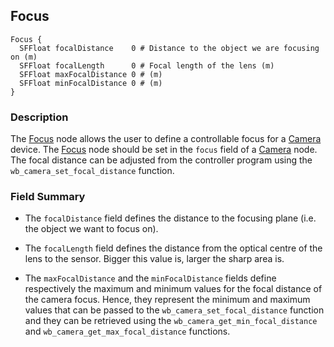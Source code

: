 ## Focus

```
Focus {
  SFFloat focalDistance    0 # Distance to the object we are focusing on (m)
  SFFloat focalLength      0 # Focal length of the lens (m)
  SFFloat maxFocalDistance 0 # (m)
  SFFloat minFocalDistance 0 # (m)
}
```

### Description

The [Focus](#focus) node allows the user to define a controllable focus for a [Camera](camera.md) device.
The [Focus](#focus) node should be set in the `focus` field of a [Camera](camera.md) node.
The focal distance can be adjusted from the controller program using the `wb_camera_set_focal_distance` function.

### Field Summary

- The `focalDistance` field defines the distance to the focusing plane (i.e. the
object we want to focus on).

- The `focalLength` field defines the distance from the optical centre of the lens
to the sensor. Bigger this value is, larger the sharp area is.

- The `maxFocalDistance` and the `minFocalDistance` fields define respectively the
maximum and minimum values for the focal distance of the camera focus. Hence,
they represent the minimum and maximum values that can be passed to the
`wb_camera_set_focal_distance` function and they can be retrieved using the
`wb_camera_get_min_focal_distance` and `wb_camera_get_max_focal_distance` functions.
